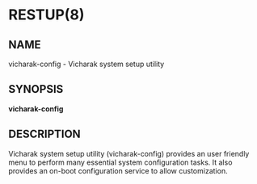 # RESTUP(8)

## NAME

vicharak-config - Vicharak system setup utility

## SYNOPSIS

**vicharak-config**

## DESCRIPTION

Vicharak system setup utility (vicharak-config) provides an user friendly menu to
perform many essential system configuration tasks. It also provides
an on-boot configuration service to allow customization.
